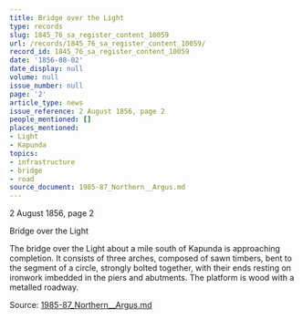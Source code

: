 ```yaml
---
title: Bridge over the Light
type: records
slug: 1845_76_sa_register_content_10059
url: /records/1845_76_sa_register_content_10059/
record_id: 1845_76_sa_register_content_10059
date: '1856-08-02'
date_display: null
volume: null
issue_number: null
page: '2'
article_type: news
issue_reference: 2 August 1856, page 2
people_mentioned: []
places_mentioned:
- Light
- Kapunda
topics:
- infrastructure
- bridge
- road
source_document: 1985-87_Northern__Argus.md
---
```


2 August 1856, page 2

Bridge over the Light

The bridge over the Light about a mile south of Kapunda is approaching completion.  It consists of three arches, composed of sawn timbers, bent to the segment of a circle, strongly bolted together, with their ends resting on ironwork imbedded in the piers and abutments.  The platform is wood with a metalled roadway.

Source: [1985-87_Northern__Argus.md](/downloads/markdown/1985-87_Northern__Argus.md)

